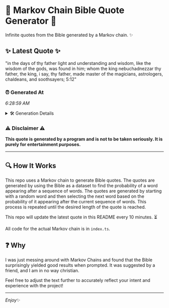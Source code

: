 # 📖 Markov Chain Bible Quote Generator 📖

Infinite quotes from the Bible generated by a Markov chain. ✨

## ✨ Latest Quote ✨
"in the days of thy father light and understanding and wisdom, like the wisdom of the gods, was found in him; whom the king nebuchadnezzar thy father, the king, i say, thy father, made master of the magicians, astrologers, chaldeans, and soothsayers; 5:12"

### ⏰ Generated At
*6:28:59 AM*

<details>
    <summary>🛠️ Generation Details</summary>
    <p>
        <strong>🌱 Seed:</strong> in<br>
        <strong>🔄 Iterations:</strong> 42<br>
        <strong>📜 Context History:</strong><br>[ in ]: the<br>[ in, the ]: days<br>[ in, the, days ]: of<br>[ in, the, days, of ]: thy<br>[ in, the, days, of, thy ]: father<br>[ in, the, days, of, thy, father ]: light<br>[ the, days, of, thy, father, light ]: and<br>[ days, of, thy, father, light, and ]: understanding<br>[ of, thy, father, light, and, understanding ]: and<br>[ thy, father, light, and, understanding, and ]: wisdom,<br>[ father, light, and, understanding, and, wisdom, ]: like<br>[ light, and, understanding, and, wisdom,, like ]: the<br>[ and, understanding, and, wisdom,, like, the ]: wisdom<br>[ understanding, and, wisdom,, like, the, wisdom ]: of<br>[ and, wisdom,, like, the, wisdom, of ]: the<br>[ wisdom,, like, the, wisdom, of, the ]: gods,<br>[ like, the, wisdom, of, the, gods, ]: was<br>[ the, wisdom, of, the, gods,, was ]: found<br>[ wisdom, of, the, gods,, was, found ]: in<br>[ of, the, gods,, was, found, in ]: him;<br>[ the, gods,, was, found, in, him; ]: whom<br>[ gods,, was, found, in, him;, whom ]: the<br>[ was, found, in, him;, whom, the ]: king<br>[ found, in, him;, whom, the, king ]: nebuchadnezzar<br>[ in, him;, whom, the, king, nebuchadnezzar ]: thy<br>[ him;, whom, the, king, nebuchadnezzar, thy ]: father,<br>[ whom, the, king, nebuchadnezzar, thy, father, ]: the<br>[ the, king, nebuchadnezzar, thy, father,, the ]: king,<br>[ king, nebuchadnezzar, thy, father,, the, king, ]: i<br>[ nebuchadnezzar, thy, father,, the, king,, i ]: say,<br>[ thy, father,, the, king,, i, say, ]: thy<br>[ father,, the, king,, i, say,, thy ]: father,<br>[ the, king,, i, say,, thy, father, ]: made<br>[ king,, i, say,, thy, father,, made ]: master<br>[ i, say,, thy, father,, made, master ]: of<br>[ say,, thy, father,, made, master, of ]: the<br>[ thy, father,, made, master, of, the ]: magicians,<br>[ father,, made, master, of, the, magicians, ]: astrologers,<br>[ made, master, of, the, magicians,, astrologers, ]: chaldeans,<br>[ master, of, the, magicians,, astrologers,, chaldeans, ]: and<br>[ of, the, magicians,, astrologers,, chaldeans,, and ]: soothsayers;<br>[ the, magicians,, astrologers,, chaldeans,, and, soothsayers; ]: 5:12<br>
    </p>
</details>

### ⚠️ Disclaimer ⚠️
**This quote is generated by a program and is not to be taken seriously. It is purely for entertainment purposes.**

---

## 🔍 How It Works

This repo uses a Markov chain to generate Bible quotes. The quotes are generated by using the Bible as a dataset to find the probability of a word appearing after a sequence of words. The quotes are generated by starting with a random word and then selecting the next word based on the probability of it appearing after the current sequence of words. This process is repeated until the desired length of the quote is reached.

This repo will update the latest quote in this README every 10 minutes. ⏳

All code for the actual Markov chain is in `index.ts`.

## ❓ Why

I was just messing around with Markov Chains and found that the Bible surprisingly yielded good results when prompted. 
It was suggested by a friend, and I am in no way christian.

Feel free to adjust the text further to accurately reflect your intent and experience with the project!

---

*Enjoy*✨
